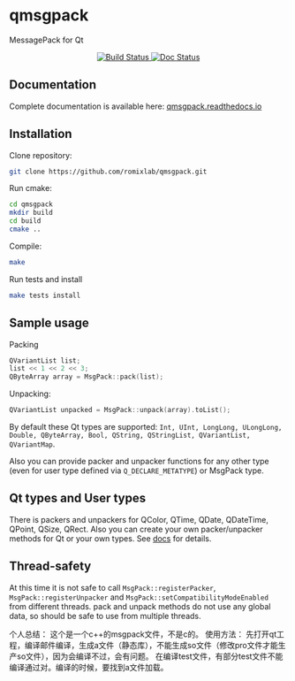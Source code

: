 qmsgpack
========
MessagePack for Qt

<p align="center">
    <a href="https://travis-ci.org/romixlab/qmsgpack">
        <img src="https://travis-ci.org/romixlab/qmsgpack.svg?branch=master"
             alt="Build Status">
    </a>
    <a href="http://qmsgpack.readthedocs.io/en/latest/">
        <img src="https://readthedocs.org/projects/qmsgpack/badge/?version=latest"
             alt="Doc Status">
    </a>
</p>



Documentation
-------------
Complete documentation is available here: [qmsgpack.readthedocs.io](http://qmsgpack.readthedocs.io/en/latest/)

Installation
------------
Clone repository:
~~~bash
git clone https://github.com/romixlab/qmsgpack.git
~~~

Run cmake:
~~~bash
cd qmsgpack
mkdir build
cd build
cmake ..
~~~

Compile:
~~~bash
make
~~~

Run tests and install
~~~bash
make tests install
~~~

Sample usage
------------
Packing
~~~cpp
QVariantList list;
list << 1 << 2 << 3;
QByteArray array = MsgPack::pack(list);
~~~

Unpacking:
~~~cpp
QVariantList unpacked = MsgPack::unpack(array).toList();
~~~

By default these Qt types are supported: `Int, UInt, LongLong, ULongLong, Double, QByteArray, Bool, QString, QStringList, QVariantList, QVariantMap`.

Also you can provide packer and unpacker functions for any other type (even for user type defined via `Q_DECLARE_METATYPE`) or MsgPack type.

Qt types and User types
-----------------------
There is packers and unpackers for QColor, QTime, QDate, QDateTime, QPoint, QSize, QRect. Also you can create your own packer/unpacker methods for Qt or your own types. See [docs](http://msgpack.marsworks.ru/) for details.

Thread-safety
-------------
At this time it is not safe to call `MsgPack::registerPacker`, `MsgPack::registerUnpacker` and `MsgPack::setCompatibilityModeEnabled` from different threads.
pack and unpack methods do not use any global data, so should be safe to use from multiple threads.


个人总结：
这个是一个c++的msgpack文件，不是c的。
使用方法：
先打开qt工程，编译邮件编译，生成a文件（静态库），不能生成so文件（修改pro文件才能生产so文件），因为会编译不过，会有问题。
在编译test文件，有部分test文件不能编译通过对。编译的时候，要找到a文件加载。

